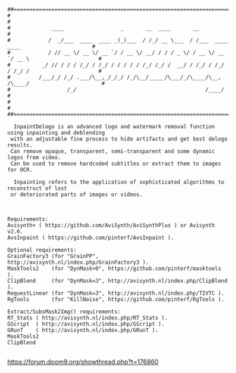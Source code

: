 <pre><code>##================================================================================================##
#                                                                                                  #
#             ____                  _       __  ____       __                                      #
#            /  _/___  ____  ____ _(_)___  / /_/ __ \___  / /___  ____  ____                       #
#            / // __ \/ __ \/ __ `/ / __ \/ __/ / / / _ \/ / __ \/ __ `/ __ \                      #
#          _/ // / / / /_/ / /_/ / / / / / /_/ /_/ /  __/ / /_/ / /_/ / /_/ /                      #
#         /___/_/ /_/ .___/\__,_/_/_/ /_/\__/_____/\___/_/\____/\__, /\____/                       #
#                  /_/                                         /____/                              #
#                                                                                                  #
##================================================================================================##

  InpaintDelogo is an advanced logo and watermark removal function using inpainting and deblending
 with an adjustable fine process to hide artifacts and get best delogo results.
 Can remove opaque, transparent, semi-transparent and some dynamic logos from video.
 Can be used to remove hardcoded subtitles or extract them to images for OCR.

  Inpainting refers to the application of sophisticated algorithms to reconstruct of lost
 or deteriorated parts of images or videos.
 </code></pre>
 
<pre><code> 
Requirements:
Avisynth+ ( https://github.com/AviSynth/AviSynthPlus ) or Avisynth v2.6.
AvsInpaint ( https://github.com/pinterf/AvsInpaint ).

Optional requirements:
GrainFactory3 (for "GrainPP", http://avisynth.nl/index.php/GrainFactory3 ).
MaskTools2    (for "DynMask>0", https://github.com/pinterf/masktools ).
ClipBlend     (for "DynMask=3", http://avisynth.nl/index.php/ClipBlend ).
RequestLinear (for "DynMask=3", http://avisynth.nl/index.php/TIVTC ).
RgTools       (for "KillNoise", https://github.com/pinterf/RgTools ).

Extract/SubsMask2Img() requirements:
RT_Stats ( http://avisynth.nl/index.php/RT_Stats ).
GScript  ( http://avisynth.nl/index.php/GScript ).
GRunT    ( http://avisynth.nl/index.php/GRunT ).
MaskTools2
ClipBlend
 </code></pre>
 
 https://forum.doom9.org/showthread.php?t=176860
